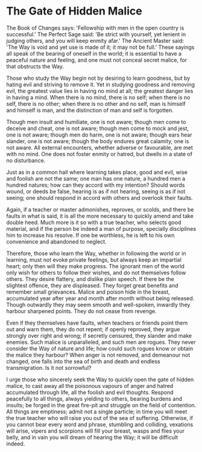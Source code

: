 # The Gate of Hidden Malice

The Book of Changes says: 'Fellowship with men in the open country is successful.' The Perfect Sage said: 'Be strict with yourself, yet lenient in judging others, and you will keep enmity afar.' The Ancient Master said: 'The Way is void and yet use is made of it; it may not be full.' These sayings all speak of the bearing of oneself in the world; it is essential to have a peaceful nature and feeling, and one must not conceal secret malice, for that obstructs the Way. 

Those who study the Way begin not by desiring to learn goodness, but by hating evil and striving to remove it. Yet in studying goodness and removing evil, the greatest value lies in having no mind at all; the greatest danger lies in having a mind. When there is no mind, there is no self; when there is no self, there is no other; when there is no other and no self, man is himself and himself is man, and the distinction of man and self is forgotten. 

Though men insult and humiliate, one is not aware; though men come to deceive and cheat, one is not aware; though men come to mock and jest, one is not aware; though men do harm, one is not aware; though ears hear slander, one is not aware; though the body endures great calamity, one is not aware. All external encounters, whether adverse or favourable, are met with no mind. One does not foster enmity or hatred, but dwells in a state of no disturbance. 

Just as in a common hall where learning takes place, good and evil, wise and foolish are not the same; one man has one nature, a hundred men a hundred natures; how can they accord with my intention? Should words wound, or deeds be false, hearing is as if not hearing, seeing is as if not seeing; one should respond in accord with others and overlook their faults. 

Again, if a teacher or master admonishes, reproves, or scolds, and there be faults in what is said, it is all the more necessary to quickly amend and take double heed. Much more is it so with a true teacher, who selects good material, and if the person be indeed a man of purpose, specially disciplines him to increase his resolve. If one be worthless, he is left to his own convenience and abandoned to neglect. 

Therefore, those who learn the Way, whether in following the world or in learning, must not evoke private feelings, but always keep an impartial heart; only then will they make progress. The ignorant men of the world only wish for others to follow their wishes, and do not themselves follow others. They desire flattery, and dislike plain speech. If there be the slightest offence, they are displeased. They forget great benefits and remember small grievances. Malice and poison hide in the breast, accumulated year after year and month after month without being released. Though outwardly they may seem smooth and well-spoken, inwardly they harbour sharpened points. They do not cease from revenge. 

Even if they themselves have faults, when teachers or friends point them out and warn them, they do not repent; if openly reproved, they argue strongly over right and wrong; if secretly censured, they slander and make enemies. Such malice is unparalleled, and such men are rogues. They never consider the Way of nature and life; how could such rogues know or obtain the malice they harbour? When anger is not removed, and demeanour not changed, one falls into the sea of birth and death and endless transmigration. Is it not sorrowful? 

I urge those who sincerely seek the Way to quickly open the gate of hidden malice, to cast away all the poisonous vapours of anger and hatred accumulated through life, all the foolish and evil thoughts. Respond peacefully to all things, always yielding to others, bearing burdens and insults; be forged in the great fire-pit and struggle on the field of contention. All things are emptiness; admit not a single particle; in time you will meet the true teacher who will raise you out of the sea of suffering. Otherwise, if you cannot bear every word and phrase, stumbling and colliding, vexations will arise, vipers and scorpions will fill your breast, wasps and flies your belly, and in vain you will dream of hearing the Way; it will be difficult indeed.
